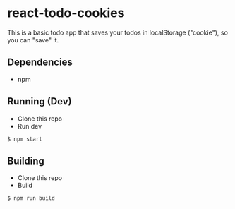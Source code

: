 # react-todo-cookies

This is a basic todo app that saves your todos in localStorage ("cookie"), so you can "save" it.

## Dependencies
- npm

## Running (Dev)
- Clone this repo
- Run dev
```bash
$ npm start
```

## Building
- Clone this repo
- Build
```bash
$ npm run build
```
